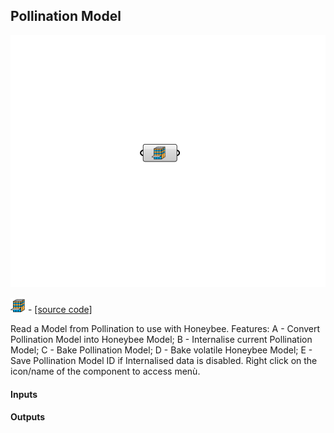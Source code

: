 ## Pollination Model

![](../../images/components/Pollination_Model.png)

![](../../images/icons/Pollination_Model.png) - [[source code]](https://github.com/ladybug-tools/honeybee-grasshopper-core/blob/master/honeybee_grasshopper_core/src//Pollination%20Model.py)


Read a Model from Pollination to use with Honeybee. Features: A - Convert Pollination Model into Honeybee Model; B - Internalise current Pollination Model; C - Bake Pollination Model; D - Bake volatile Honeybee Model; E - Save Pollination Model ID if Internalised data is disabled. Right click on the icon/name of the component to access menù. 

#### Inputs

#### Outputs